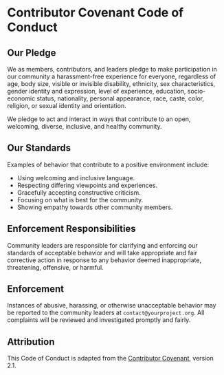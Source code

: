 # Contributor Covenant Code of Conduct

## Our Pledge

We as members, contributors, and leaders pledge to make participation in our community a harassment-free experience for everyone, regardless of age, body size, visible or invisible disability, ethnicity, sex characteristics, gender identity and expression, level of experience, education, socio-economic status, nationality, personal appearance, race, caste, color, religion, or sexual identity and orientation.

We pledge to act and interact in ways that contribute to an open, welcoming, diverse, inclusive, and healthy community.

## Our Standards

Examples of behavior that contribute to a positive environment include:
- Using welcoming and inclusive language.
- Respecting differing viewpoints and experiences.
- Gracefully accepting constructive criticism.
- Focusing on what is best for the community.
- Showing empathy towards other community members.

## Enforcement Responsibilities

Community leaders are responsible for clarifying and enforcing our standards of acceptable behavior and will take appropriate and fair corrective action in response to any behavior deemed inappropriate, threatening, offensive, or harmful.

## Enforcement

Instances of abusive, harassing, or otherwise unacceptable behavior may be reported to the community leaders at `contact@yourproject.org`. All complaints will be reviewed and investigated promptly and fairly.

## Attribution

This Code of Conduct is adapted from the [Contributor Covenant](https://www.contributor-covenant.org), version 2.1.
